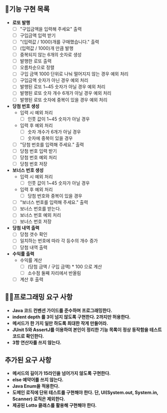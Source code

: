 ## 🎯기능 구현 목록

- **로또 발행**
    - [ ] "구입금액을 입력해 주세요" 출력
    - [ ] 구입금액 입력 받기
    - [ ] "(입력값 / 1000)개를 구매했습니다." 출력
    - [ ] (입력값 / 1000)개 만큼 발행
    - [ ] 중복되지 않는 6개의 숫자로 생성
    - [ ] 발행한 로또 출력
    - [ ] 오름차순으로 정렬
    - [ ] 구입 금액 1000 단위로 나눠 떨어지지 않는 경우 예외 처리
    - [ ] 구입금액 숫자가 아닌 경우 예외 처리
    - [ ] 발행된 로또 1~45 숫자가 아닐 경우 예외 처리
    - [ ] 발행된 로또 숫자 개수 6개가 아닐 경우 예외 처리
    - [ ] 발행된 로또 숫자에 중복이 있을 경우 예외 처리

- **당첨 번호 생성**
    - 입력 시 예외 처리
        - [ ] 인풋 값이 1~45 숫자가 아닐 경우
    - 입력 후 예외 처리
        - [ ] 숫자 개수가 6개가 아닐 경우
        - [ ] 숫자에 중복이 있을 경우
    - [ ] "당첨 번호를 입력해 주세요." 출력
    - [ ] 당첨 번호 입력 받기
    - [ ] 당첨 번호 예외 처리
    - [ ] 당첨 번호 저장

- **보너스 번호 생성**
    - 입력 시 예외 처리
        - [ ] 인풋 값이 1~45 숫자가 아닐 경우
    - 입력 후 예외 처리
        - [ ] 당첨 번호와 중복이 있을 경우
    - [ ] "보너스 번호를 입력해 주세요." 출력
    - [ ] 보너스 번호를 받는다.
    - [ ] 보너스 번호 예외 처리
    - [ ] 보너스 번호 저장

- **당첨 내역 출력**
    - [ ] 당첨 갯수 확인
    - [ ] 일치하는 번호에 따라 각 등수의 개수 증가
    - [ ] 당첨 내역 출력

- **수익률 출력**
    - 수익률 계산
        - [ ] (당첨 금액 / 구입 금액) * 100 으로 계산
        - [ ] 소수점 둘째 자리에서 반올림
    - [ ] 계산 후 출력

## 👨‍💻프로그래밍 요구 사항

- **Java 코드 컨벤션 가이드를 준수하며 프로그래밍한다.**
- **indent depth 를 3이 넘지 않도록 구현한다. 2까지만 허용한다.**
- **메서드가 한 가지 일만 하도록 최대한 작게 만들어라.**
- **JUnit 5와 AssertJ를 이용하여 본인이 정리한 기능 목록이 정상 동작함을 테스트 코드로 확인한다.**
- **3항 연산자를 쓰지 않는다.**

## 추가된 요구 사항
- **메서드의 길이가 15라인을 넘어가지 않도록 구현한다.**
- **else 예약어를 쓰지 않는다.**
- **Java Enum을 적용한다.**
- **도메인 로직에 단위 테스트를 구현해야 한다. 단, UI(System.out, System.in, Scanner) 로직은 제외한다.**
- **제공된 Lotto 클래스를 활용해 구현해야 한다.**

